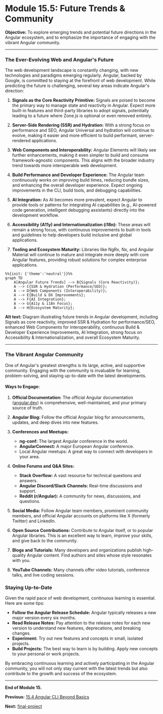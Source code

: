 # Module 15.5: Future Trends & Community

**Objective:** To explore emerging trends and potential future directions in the Angular ecosystem, and to emphasize the importance of engaging with the vibrant Angular community.

---

### The Ever-Evolving Web and Angular's Future

The web development landscape is constantly changing, with new technologies and paradigms emerging regularly. Angular, backed by Google, is committed to staying at the forefront of web development. While predicting the future is challenging, several key areas indicate Angular's direction:

1.  **Signals as the Core Reactivity Primitive:** Signals are poised to become the primary way to manage state and reactivity in Angular. Expect more built-in features and third-party libraries to adopt signals, potentially leading to a future where Zone.js is optional or even removed entirely.

2.  **Server-Side Rendering (SSR) and Hydration:** With a strong focus on performance and SEO, Angular Universal and hydration will continue to evolve, making it easier and more efficient to build performant, server-rendered applications.

3.  **Web Components and Interoperability:** Angular Elements will likely see further enhancements, making it even simpler to build and consume framework-agnostic components. This aligns with the broader industry trend towards more interoperable web development.

4.  **Build Performance and Developer Experience:** The Angular team continuously works on improving build times, reducing bundle sizes, and enhancing the overall developer experience. Expect ongoing improvements in the CLI, build tools, and debugging capabilities.

5.  **AI Integration:** As AI becomes more prevalent, expect Angular to provide tools or patterns for integrating AI capabilities (e.g., AI-powered code generation, intelligent debugging assistants) directly into the development workflow.

6.  **Accessibility (A11y) and Internationalization (i18n):** These areas will remain a strong focus, with continuous improvements to built-in tools and guidelines to help developers build inclusive and global applications.

7.  **Tooling and Ecosystem Maturity:** Libraries like NgRx, Nx, and Angular Material will continue to mature and integrate more deeply with core Angular features, providing robust solutions for complex enterprise applications.

```mermaid
%%{init: {'theme':'neutral'}}%%
graph TD
    A[Angular Future Trends] --> B{Signals (Core Reactivity)};
    A --> C{SSR & Hydration (Performance/SEO)};
    A --> D{Web Components (Interoperability)};
    A --> E{Build & DX Improvements};
    A --> F{AI Integration};
    A --> G{A11y & i18n Focus};
    A --> H{Ecosystem Maturity};
```
**Alt text:** Diagram illustrating future trends in Angular development, including Signals as core reactivity, improved SSR & Hydration for performance/SEO, enhanced Web Components for interoperability, continuous Build & Developer Experience Improvements, AI Integration, strong focus on Accessibility & Internationalization, and overall Ecosystem Maturity.

--- 

### The Vibrant Angular Community

One of Angular's greatest strengths is its large, active, and supportive community. Engaging with the community is invaluable for learning, problem-solving, and staying up-to-date with the latest developments.

#### Ways to Engage:

1.  **Official Documentation:** The official Angular documentation ([angular.dev](https://angular.dev/)) is comprehensive, well-maintained, and your primary source of truth.

2.  **Angular Blog:** Follow the official Angular blog for announcements, updates, and deep dives into new features.

3.  **Conferences and Meetups:**
    *   **ng-conf:** The largest Angular conference in the world.
    *   **AngularConnect:** A major European Angular conference.
    *   Local Angular meetups: A great way to connect with developers in your area.

4.  **Online Forums and Q&A Sites:**
    *   **Stack Overflow:** A vast resource for technical questions and answers.
    *   **Angular Discord/Slack Channels:** Real-time discussions and support.
    *   **Reddit (r/Angular):** A community for news, discussions, and questions.

5.  **Social Media:** Follow Angular team members, prominent community members, and official Angular accounts on platforms like X (formerly Twitter) and LinkedIn.

6.  **Open Source Contributions:** Contribute to Angular itself, or to popular Angular libraries. This is an excellent way to learn, improve your skills, and give back to the community.

7.  **Blogs and Tutorials:** Many developers and organizations publish high-quality Angular content. Find authors and sites whose style resonates with you.

8.  **YouTube Channels:** Many channels offer video tutorials, conference talks, and live coding sessions.

### Staying Up-to-Date

Given the rapid pace of web development, continuous learning is essential. Here are some tips:

*   **Follow the Angular Release Schedule:** Angular typically releases a new major version every six months.
*   **Read Release Notes:** Pay attention to the release notes for each new version to understand new features, deprecations, and breaking changes.
*   **Experiment:** Try out new features and concepts in small, isolated projects.
*   **Build Projects:** The best way to learn is by building. Apply new concepts to your personal or work projects.

By embracing continuous learning and actively participating in the Angular community, you will not only stay current with the latest trends but also contribute to the growth and success of the ecosystem.

---

**End of Module 15.**

**Previous:** [15.4 Angular CLI Beyond Basics](./15.4-angular-cli-beyond-basics.md)

**Next:** [final-project](../final-project)
